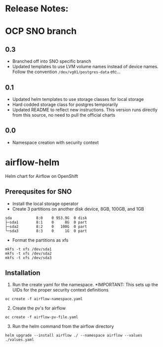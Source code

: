 # Release Notes:
# OCP SNO branch
## 0.3
- Branched off into SNO specific branch
- Updated templates to use LVM volume names instead of device names. Follow the convention ``/dev/vg01/postgres-data`` etc...

## 0.1
- Updated helm templates to use storage classes for local storage
- Hard codded storage class for postgres temporarily
- Updated README to reflect new instructions. This version runs directly from this source, no need to pull the official charts

## 0.0
- Namespace creation with security context

# airflow-helm
Helm chart for Airflow on OpenShift

## Prerequsites for SNO
- Install the local storage operator
- Create 3 partitions on another disk device, 8GB, 100GB, and 1GB
```
sda           8:0    0 953.9G  0 disk 
├─sda1        8:1    0     8G  0 part
├─sda2        8:2    0   100G  0 part
└─sda3        8:3    0     1G  0 part
```
- Format the partitions as xfs
```
mkfs -t xfs /dev/sda1
mkfs -t xfs /dev/sda2
mkfs -t xfs /dev/sda3
```


## Installation
1. Run the create yaml for the namespace. *IMPORTANT: This sets up the UIDs for the proper security context definitions
```
oc create -f airflow-namespace.yaml
```
2. Create the pv's for airflow
```
oc create -f airflow-pv-file.yaml
```
3. Run the helm command from the airflow directory
```
helm upgrade --install airflow ./ --namespace airflow --values ./values.yaml
```


